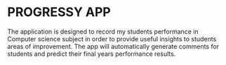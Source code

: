 # PROGRESSY APP

The application is designed to record my students performance in Computer science subject in order to provide useful insights to students areas of improvement. The app will automatically generate comments for students and predict their final years performance results.
